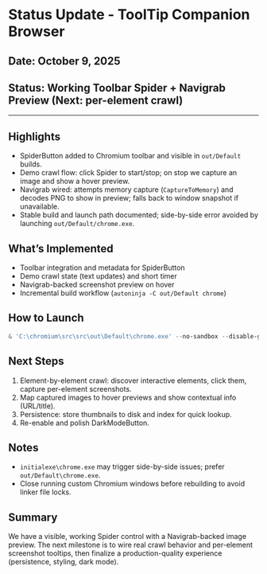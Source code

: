 # Status Update - ToolTip Companion Browser

## Date: October 9, 2025
## Status: Working Toolbar Spider + Navigrab Preview (Next: per-element crawl)

---

## Highlights

- SpiderButton added to Chromium toolbar and visible in `out/Default` builds.
- Demo crawl flow: click Spider to start/stop; on stop we capture an image and show a hover preview.
- Navigrab wired: attempts memory capture (`CaptureToMemory`) and decodes PNG to show in preview; falls back to window snapshot if unavailable.
- Stable build and launch path documented; side-by-side error avoided by launching `out/Default/chrome.exe`.

## What’s Implemented

- Toolbar integration and metadata for SpiderButton
- Demo crawl state (text updates) and short timer
- Navigrab-backed screenshot preview on hover
- Incremental build workflow (`autoninja -C out/Default chrome`)

## How to Launch

```powershell
& 'C:\chromium\src\src\out\Default\chrome.exe' --no-sandbox --disable-gpu --user-data-dir='C:\chromium\src\src\out\Default\UserData_SpiderTest'
```

## Next Steps

1. Element-by-element crawl: discover interactive elements, click them, capture per-element screenshots.
2. Map captured images to hover previews and show contextual info (URL/title).
3. Persistence: store thumbnails to disk and index for quick lookup.
4. Re-enable and polish DarkModeButton.

## Notes

- `initialexe\chrome.exe` may trigger side-by-side issues; prefer `out/Default\chrome.exe`.
- Close running custom Chromium windows before rebuilding to avoid linker file locks.

## Summary

We have a visible, working Spider control with a Navigrab-backed image preview. The next milestone is to wire real crawl behavior and per-element screenshot tooltips, then finalize a production-quality experience (persistence, styling, dark mode).
